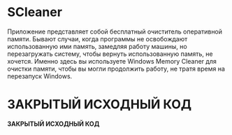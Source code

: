 # SCleaner
Приложение представляет собой бесплатный очиститель оперативной памяти. Бывают случаи, когда программы не освобождают использованную ими память, замедляя работу машины, но перезагружать систему, чтобы вернуть использованную память, не хочется. Именно здесь вы используете Windows Memory Cleaner для очистки памяти, чтобы вы могли продолжить работу, не тратя время на перезапуск Windows.


# **ЗАКРЫТЫЙ ИСХОДНЫЙ КОД**
**ЗАКРЫТЫЙ ИСХОДНЫЙ КОД**
